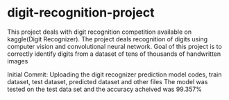 # digit-recognition-project
This project deals with digit recognition competition available on kaggle(Digit Recognizer). The project deals recognition of digits using computer vision and convolutional neural network. Goal of this project is to correctly identify digits from a dataset of tens of thousands of handwritten images

Initial Commit: Uploading the digit recognizer prediction model codes, train dataset, test dataset, predicted dataset and other files
The model was tested on the test data set and the accuracy acheived was 99.357% 
